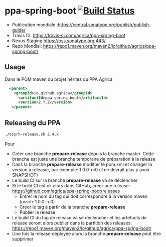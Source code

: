 # ppa-spring-boot [![Build Status](https://travis-ci.com/agrica/ppa-spring-boot.svg?branch=master)](https://travis-ci.com/agrica/ppa-spring-boot)


* Publication mondiale :https://central.sonatype.org/publish/publish-guide/
* Travis CI: https://travis-ci.com/agrica/ppa-spring-boot
* Nexus Staging  https://oss.sonatype.org:443/
* Repo Mondial: https://repo1.maven.org/maven2/io/github/agrica/ppa-spring-boot/

    
## Usage
Dans le POM maven du projet héritez du PPA Agrica
```xml
  <parent>
    <groupId>io.github.agrica</groupId>
      <artifactId>ppa-spring-boot</artifactId>
      <version>2.Y.Z</version>
   </parent>
```
## Releasing du PPA
```bash
./ossrh-release.sh 2.4.x
```
Pour
 * Créer une branche **prepare-release** depuis la branche master. Cette branche est juste une branche temporaire de préparation à la release
 * Dans la branche **prepare-release** modifier le pom.xml et changer la version à releaser, par exemple: 1.0.0-rc0 (il ne devrait plus y avoir SNAPSHOT)
 * Le build CI sur la branche **prepare-release** va se déclencher
 * Si le build CI est ok alors dans GitHub, créer une release: https://github.com/agrica/ppa-spring-boot/releases
   * Entrer le nom du tag qui doit correspondre à la version maven (ossrh-1.0.0-rc0)
   * Créer le tag à partir de la branche **prepare-release**
   * Publier la release
 * Le build CI du tag de release va se déclencher et les artefacts de release seront alors publier dans la partition des releases: https://repo1.maven.org/maven2/io/github/agrica/ppa-spring-boot/
 * Une fois la release déployée alors la branche **prepare-release** peut être supprimer
